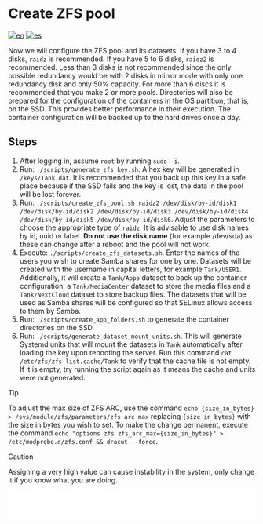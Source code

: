# Create ZFS pool

[![en](https://img.shields.io/badge/lang-en-blue.svg)](Create%20zfs%20pool.md)
[![es](https://img.shields.io/badge/lang-es-blue.svg)](Create%20zfs%20pool.es.md)

Now we will configure the ZFS pool and its datasets. If you have 3 to 4 disks, `raidz` is recommended. If you have 5 to 6 disks, `raidz2` is recommended. Less than 3 disks is not recommended since the only possible redundancy would be with 2 disks in mirror mode with only one redundancy disk and only 50% capacity. For more than 6 discs it is recommended that you make 2 or more pools. Directories will also be prepared for the configuration of the containers in the OS partition, that is, on the SSD. This provides better performance in their execution. The container configuration will be backed up to the hard drives once a day.

## Steps

1. After logging in, assume `root` by running `sudo -i`.
2. Run: `./scripts/generate_zfs_key.sh`. A hex key will be generated in `/keys/Tank.dat`. It is recommended that you back up this key in a safe place because if the SSD fails and the key is lost, the data in the pool will be lost forever.
3. Run: `./scripts/create_zfs_pool.sh raidz2 /dev/disk/by-id/disk1 /dev/disk/by-id/disk2 /dev/disk/by-id/disk3 /dev/disk/by-id/disk4 /dev/disk/by-id/disk5 /dev/disk/by-id/disk6`. Adjust the parameters to choose the appropriate type of `raidz`. It is advisable to use disk names by id, uuid or label. **Do not use the disk name** (for example /dev/sda) as these can change after a reboot and the pool will not work.
4. Execute: `./scripts/create_zfs_datasets.sh`. Enter the names of the users you wish to create Samba shares for one by one. Datasets will be created with the username in capital letters, for example `Tank/USER1`. Additionally, it will create a `Tank/Apps` dataset to back up the container configuration, a `Tank/MediaCenter` dataset to store the media files and a `Tank/NextCloud` dataset to store backup files. The datasets that will be used as Samba shares will be configured so that SELinux allows access to them by Samba.
5. Run: `./scripts/create_app_folders.sh` to generate the container directories on the SSD.
6. Run: `./scripts/generate_dataset_mount_units.sh`. This will generate Systemd units that will mount the datasets in `Tank` automatically after loading the key upon rebooting the server. Run this command `cat /etc/zfs/zfs-list.cache/Tank` to verify that the cache file is not empty. If it is empty, try running the script again as it means the cache and units were not generated.

> [!TIP]
> To adjust the max size of ZFS ARC, use the command `echo {size_in_bytes} > /sys/module/zfs/parameters/zfs_arc_max` replacing `{size_in_bytes}` with the size in bytes you wish to set. To make the change permanent, execute the command `echo "options zfs zfs_arc_max={size_in_bytes}" > /etc/modprobe.d/zfs.conf && dracut --force`.

> [!Caution]
> Assigning a very high value can cause instability in the system, only change it if you know what you are doing.

[<img width="33.3%" src="buttons/prev-Configure zfs.svg" alt="Configure ZFS">](Configure%20zfs.md)[<img width="33.3%" src="buttons/jump-Index.svg" alt="Index">](README.md)[<img width="33.3%" src="buttons/next-Configure shares.svg" alt="Configure shares">](Configure%20shares.md)
